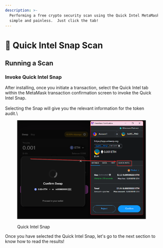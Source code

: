 ```yaml
---
description: >-
  Performing a free crypto security scan using the Quick Intel MetaMask snap is
  simple and painless.  Just click the tab!
---
```


# 🔌 Quick Intel Snap Scan

## Running a Scan

### Invoke Quick Intel Snap

After installing, once you initiate a transaction, select the Quick Intel tab within the MetaMask transaction confirmation screen to invoke the Quick Intel Snap.\
\
Selecting the Snap will give you the relevant information for the token audit.\


<figure><img src="../../.gitbook/assets/image (1).png" alt=""><figcaption><p>Quick Intel Snap</p></figcaption></figure>

Once you have selected the Quick Intel Snap, let's go to the next section to know how to read the results!
